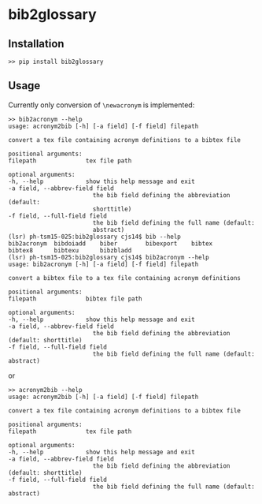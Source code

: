 # bib2glossary

## Installation

    >> pip install bib2glossary

## Usage

Currently only conversion of `\newacronym` is implemented:

    >> bib2acronym --help
    usage: acronym2bib [-h] [-a field] [-f field] filepath

    convert a tex file containing acronym definitions to a bibtex file

    positional arguments:
    filepath              tex file path

    optional arguments:
    -h, --help            show this help message and exit
    -a field, --abbrev-field field
                            the bib field defining the abbreviation (default:
                            shorttitle)
    -f field, --full-field field
                            the bib field defining the full name (default:
                            abstract)
    (lsr) ph-tsm15-025:bib2glossary cjs14$ bib --help
    bib2acronym  bibdoiadd    biber        bibexport    bibtex       bibtex8      bibtexu      bibzbladd
    (lsr) ph-tsm15-025:bib2glossary cjs14$ bib2acronym --help
    usage: bib2acronym [-h] [-a field] [-f field] filepath

    convert a bibtex file to a tex file containing acronym definitions

    positional arguments:
    filepath              bibtex file path

    optional arguments:
    -h, --help            show this help message and exit
    -a field, --abbrev-field field
                            the bib field defining the abbreviation (default: shorttitle)
    -f field, --full-field field
                            the bib field defining the full name (default: abstract)

or

    >> acronym2bib --help
    usage: acronym2bib [-h] [-a field] [-f field] filepath

    convert a tex file containing acronym definitions to a bibtex file

    positional arguments:
    filepath              tex file path

    optional arguments:
    -h, --help            show this help message and exit
    -a field, --abbrev-field field
                            the bib field defining the abbreviation (default: shorttitle)
    -f field, --full-field field
                            the bib field defining the full name (default: abstract)
